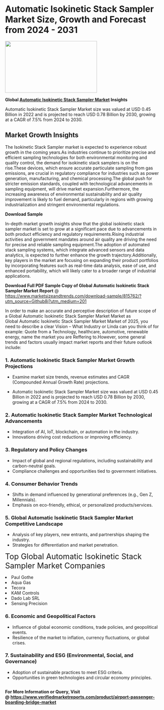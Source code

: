 <H1>Automatic Isokinetic Stack Sampler Market Size, Growth and Forecast from 2024 - 2031</H1><img class="aligncenter size-medium wp-image-584254" src="https://thirdeyenews.in/wp-content/uploads/2024/09/Global-Market-Research-300x168.jpeg" alt="" width="300" height="168" /><p><strong>Global&nbsp;<a href="https://www.marketsizeandtrends.com/download-sample/815762/?utm_source=Github8j?utm_medium=201">Automatic Isokinetic Stack Sampler Market</a> Insights</strong></p><p>Automatic Isokinetic Stack Sampler Market size was valued at USD 0.45 Billion in 2022 and is projected to reach USD 0.78 Billion by 2030, growing at a CAGR of 7.5% from 2024 to 2030.</p><p><h2>Market Growth Insights</h2> <p>The Isokinetic Stack Sampler market is expected to experience robust growth in the coming years.As industries continue to prioritize precise and efficient sampling technologies for both environmental monitoring and quality control, the demand for isokinetic stack samplers is on the rise.These devices, which ensure accurate particulate sampling from gas emissions, are crucial in regulatory compliance for industries such as power generation, manufacturing, and chemical processing.The global push for stricter emission standards, coupled with technological advancements in sampling equipment, will drive market expansion.Furthermore, the increasing awareness of environmental sustainability and air quality improvement is likely to fuel demand, particularly in regions with growing industrialization and stringent environmental regulations.</p> <p><strong>Download Sample</strong></p> <p>In-depth market growth insights show that the global isokinetic stack sampler market is set to grow at a significant pace due to advancements in both product efficiency and regulatory requirements.Rising industrial activities and government mandates around air quality are driving the need for precise and reliable sampling equipment.The adoption of automated stack sampling systems, which integrate advanced sensors and data analytics, is expected to further enhance the growth trajectory.Additionally, key players in the market are focusing on expanding their product portfolios by incorporating features such as real-time data analysis, ease of use, and enhanced portability, which will likely cater to a broader range of industrial applications.</p> <p><span class=""><strong>Download Full PDF Sample Copy of Global Automatic Isokinetic Stack Sampler Market Report</strong> @ <a href="https://www.marketsizeandtrends.com/download-sample/815762/?utm_source=Github8j?utm_medium=201" target="_blank">https://www.marketsizeandtrends.com/download-sample/815762/?utm_source=Github8j?utm_medium=201</a></span></p><p>In order to make an accurate and perceptive description of future scope of a Global&nbsp;Automatic Isokinetic Stack Sampler Market Market as Global&nbsp;Automatic Isokinetic Stack Sampler Market Market of 2025, you need to describe a clear Vision &ndash; What Industry or Linda can you think of for example: Quote from a Technology, healthcare, automotive, renewable energy, name the market you are Reffering to.However, some general trends and factors usually impact market reports and their future outlook include:</p><h3>1.&nbsp;<strong>Automatic Isokinetic Stack Sampler Market Growth Projections</strong></h3><ul><li>Examine market size trends, revenue estimates and CAGR (Compounded Annual Growth Rate) projections.</li><li><p>Automatic Isokinetic Stack Sampler Market size was valued at USD 0.45 Billion in 2022 and is projected to reach USD 0.78 Billion by 2030, growing at a CAGR of 7.5% from 2024 to 2030.</p></li></ul><h3>2.&nbsp;<strong>Automatic Isokinetic Stack Sampler Market Technological Advancements</strong></h3><ul><li>Integration of AI, IoT, blockchain, or automation in the industry.</li><li>Innovations driving cost reductions or improving efficiency.</li></ul><h3>3.&nbsp;<strong>Regulatory and Policy Changes</strong></h3><ul><li>Impact of global and regional regulations, including sustainability and carbon-neutral goals.</li><li>Compliance challenges and opportunities tied to government initiatives.</li></ul><h3>4.&nbsp;<strong>Consumer Behavior Trends</strong></h3><ul><li>Shifts in demand influenced by generational preferences (e.g., Gen Z, Millennials).</li><li>Emphasis on eco-friendly, ethical, or personalized products/services.</li></ul><h3>5.&nbsp;<strong>Global Automatic Isokinetic Stack Sampler Market Competitive Landscape</strong></h3><ul><li>Analysis of key players, new entrants, and partnerships shaping the industry.</li><li>Strategies for differentiation and market penetration.</li></ul><p data-pm-slice="1 1 []"><span style="color: inherit; font-family: inherit; font-size: 25px;">Top Global Automatic Isokinetic Stack Sampler Market Companies</span></p><div class="" data-test-id=""><p><li>Paul Gothe</li><li> Aqua Gas</li><li> Tecora</li><li> KAM Controls</li><li> Dado Lab SRL</li><li> Sensing Precision</li></p></div><h3>6.&nbsp;<strong>Economic and Geopolitical Factors</strong></h3><ul><li>Influence of global economic conditions, trade policies, and geopolitical events.</li><li>Resilience of the market to inflation, currency fluctuations, or global crises.</li></ul><h3>7.&nbsp;<strong>Sustainability and ESG (Environmental, Social, and Governance)</strong></h3><ul><li>Adoption of sustainable practices to meet ESG criteria.</li><li>Opportunities in green technologies and circular economy principles.</li></ul><h2><strong style="font-size: 14px;">For More Information or Query, Visit @&nbsp;</strong><a style="background-color: #ffffff; font-size: 14px;" href="https://www.marketsizeandtrends.com/report/automatic-isokinetic-stack-sampler-market/" target="_blank">https://www.verifiedmarketreports.com/product/airport-passenger-boarding-bridge-market</a></h2>